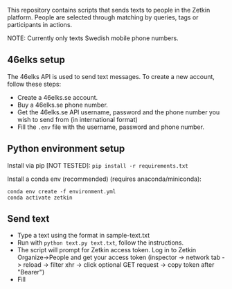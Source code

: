 This repository contains scripts that sends texts to people in the Zetkin platform.
People are selected through matching by queries, tags or participants in actions.

NOTE: Currently only texts Swedish mobile phone numbers.

## 46elks setup
The 46elks API is used to send text messages.
To create a new account, follow these steps:
- Create a 46elks.se account.
- Buy a 46elks.se phone number.
- Get the 46elks.se API username, password and the phone number you wish to send from (in international format)
- Fill the `.env` file with the username, password and phone number.

## Python environment setup
Install via pip [NOT TESTED]:
```pip install -r requirements.txt```

Install a conda env (recommended) (requires anaconda/miniconda):
```
conda env create -f environment.yml
conda activate zetkin
```

## Send text
- Type a text using the format in sample-text.txt
- Run with `python text.py text.txt`, follow the instructions.
- The script will prompt for Zetkin access token. Log in to Zetkin Organize->People and get your access token (inspector -> network tab -> reload -> filter xhr -> click optional GET request -> copy token after "Bearer")
- Fill
